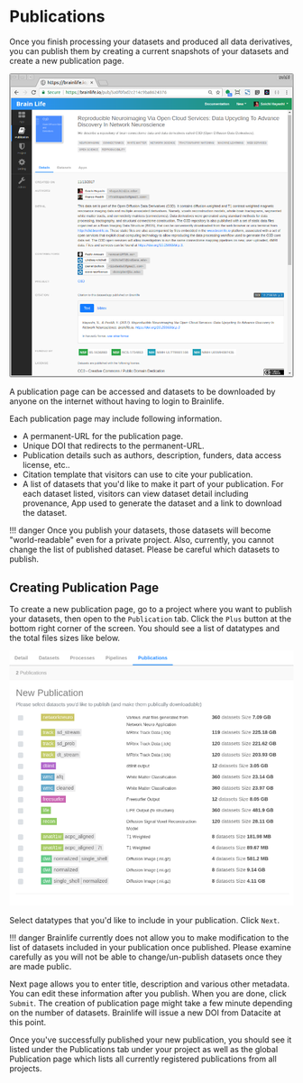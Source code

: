 # Publications

Once you finish processing your datasets and produced all data derivatives, you can publish them by creating a current snapshots of your datasets and create a new publication page.

![publication.page](/img/publication.page.png)

A publication page can be accessed and datasets to be downloaded by anyone on the internet without having to login to Brainlife.

Each publication page may include following information.

* A permanent-URL for the publication page.
* Unique DOI that redirects to the permanent-URL.
* Publication details such as authors, description, funders, data access license, etc..
* Citation template that visitors can use to cite your publication.
* A list of datasets that you'd like to make it part of your publication. For each dataset listed, visitors can view dataset detail including provenance, App used to generate the dataset and a link to download the dataset.

!!! danger
    Once you publish your datasets, those datasets will become "world-readable" even for a private project. Also, currently, you cannot change the list of published dataset. Please be careful which datasets to publish.

## Creating Publication Page

To create a new publication page, go to a project where you want to publish your datasets, then open to the `Publication` tab. Click the `Plus` button at the bottom right corner of the screen. You should see a list of datatypes and the total files sizes like below.

![publication.page](/img/publication.select.png)

Select datatypes that you'd like to include in your publication. Click `Next`.

!!! danger
    Brainlife currently does not allow you to make modification to the list of datasets included in your publication once published. Please examine carefully as you will not be able to change/un-publish datasets once they are made public.

Next page allows you to enter title, description and various other metadata. You can edit these information after you publish. When you are done, click `Submit`. The creation of publication page might take a few minute depending on the number of datasets. Brainlife will issue a new DOI from Datacite at this point.

Once you've successfully published your new publication, you should see it listed under the Publications tab under your project as well as the global Publication page which lists all currently registered publications from all projects.




